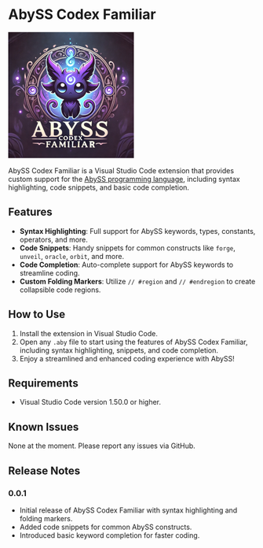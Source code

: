 # AbySS Codex Familiar

![logo](/img/logo_256.png)

AbySS Codex Familiar is a Visual Studio Code extension that provides custom support for the [AbySS programming language](https://github.com/liebe-magi/AbySS), including syntax highlighting, code snippets, and basic code completion.

## Features

- **Syntax Highlighting**: Full support for AbySS keywords, types, constants, operators, and more.
- **Code Snippets**: Handy snippets for common constructs like `forge`, `unveil`, `oracle`, `orbit`, and more.
- **Code Completion**: Auto-complete support for AbySS keywords to streamline coding.
- **Custom Folding Markers**: Utilize `// #region` and `// #endregion` to create collapsible code regions.

## How to Use

1. Install the extension in Visual Studio Code.
2. Open any `.aby` file to start using the features of AbySS Codex Familiar, including syntax highlighting, snippets, and code completion.
3. Enjoy a streamlined and enhanced coding experience with AbySS!

## Requirements

- Visual Studio Code version 1.50.0 or higher.

## Known Issues

None at the moment. Please report any issues via GitHub.

## Release Notes

### 0.0.1

- Initial release of AbySS Codex Familiar with syntax highlighting and folding markers.
- Added code snippets for common AbySS constructs.
- Introduced basic keyword completion for faster coding.
